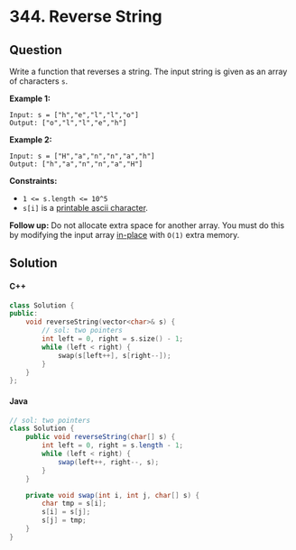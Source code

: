 # 344. Reverse String

## Question

Write a function that reverses a string. The input string is given as an array of characters `s`.

**Example 1:**

```
Input: s = ["h","e","l","l","o"]
Output: ["o","l","l","e","h"]
```

**Example 2:**

```
Input: s = ["H","a","n","n","a","h"]
Output: ["h","a","n","n","a","H"]
```

**Constraints:**

* `1 <= s.length <= 10^5`
* `s[i]` is a [printable ascii character](https://en.wikipedia.org/wiki/ASCII#Printable\_characters).

**Follow up:** Do not allocate extra space for another array. You must do this by modifying the input array [in-place](https://en.wikipedia.org/wiki/In-place\_algorithm) with `O(1)` extra memory.

## Solution

#### C++

```cpp
class Solution {
public:
    void reverseString(vector<char>& s) {
        // sol: two pointers
        int left = 0, right = s.size() - 1;
        while (left < right) {
            swap(s[left++], s[right--]);
        }
    }
};
```

#### Java

```java
// sol: two pointers
class Solution {
    public void reverseString(char[] s) {
        int left = 0, right = s.length - 1;
        while (left < right) {
            swap(left++, right--, s);
        }
    }

    private void swap(int i, int j, char[] s) {
        char tmp = s[i];
        s[i] = s[j];
        s[j] = tmp;
    }
}
```
